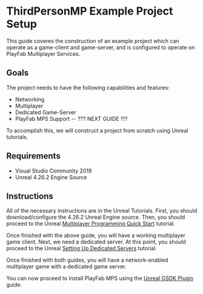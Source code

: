 # ThirdPersonMP Example Project Setup

This guide coveres the construction of an example project which can operate as a game-client and game-server, and is configured to operate on PlayFab Multiplayer Services.

## Goals

The project needs to have the following capabilities and features:

* Networking
* Multiplayer
* Dedicated Game-Server
* PlayFab MPS Support -- ??? NEXT GUIDE ?!?

To accomplish this, we will construct a project from scratch using Unreal tutorials.

## Requirements

* Visual Studio Community 2019
* Unreal 4.26.2 Engine Source

## Instructions

All of the necessary instructions are in the Unreal Tutorials. First, you should download/configure the 4.26.2 Unreal Engine source. Then, you should proceed to the Unreal [Multiplayer Programming Quick Start](https://docs.unrealengine.com/4.27/en-US/InteractiveExperiences/Networking/QuickStart/) tutorial.

Once finished with the above guide, you will have a working multiplayer game client. Next, we need a dedicated server. At this point, you should proceed to the Unreal [Setting Up Dedicated Servers](https://docs.unrealengine.com/4.27/en-US/InteractiveExperiences/Networking/HowTo/DedicatedServers/) tutorial.

Once finished with both guides, you will have a network-enabled multiplayer game with a dedicated game server.

You can now proceed to install PlayFab MPS using the [Unreal GSDK Plugin](README.md) guide.
